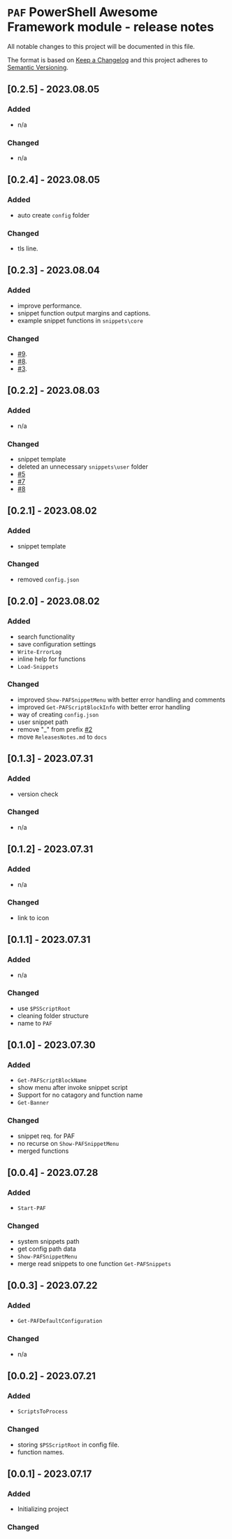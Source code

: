 # `PAF` PowerShell Awesome Framework module - release notes

All notable changes to this project will be documented in this file.

The format is based on [Keep a Changelog](http://keepachangelog.com/) and this project adheres to [Semantic Versioning](http://semver.org/).

## [0.2.5] - 2023.08.05

### Added

- n/a

### Changed

- n/a

## [0.2.4] - 2023.08.05

### Added

- auto create `config` folder

### Changed

- tls line.

## [0.2.3] - 2023.08.04

### Added

- improve performance.
- snippet function output margins and captions.
- example snippet functions in `snippets\core`

### Changed

- [#9](https://github.com/voytas75/PowershellFramework/issues/9).
- [#8](https://github.com/voytas75/PowershellFramework/issues/8).
- [#3](https://github.com/voytas75/PowershellFramework/issues/3).

## [0.2.2] - 2023.08.03

### Added

- n/a

### Changed

- snippet template
- deleted an unnecessary `snippets\user` folder
- [#5](https://github.com/voytas75/PowershellFramework/issues/5)
- [#7](https://github.com/voytas75/PowershellFramework/issues/7)
- [#8](https://github.com/voytas75/PowershellFramework/issues/8)

## [0.2.1] - 2023.08.02

### Added

- snippet template

### Changed

- removed `config.json`

## [0.2.0] - 2023.08.02

### Added

- search functionality
- save configuration settings
- `Write-ErrorLog`
- inline help for functions
- `Load-Snippets`

### Changed

- improved `Show-PAFSnippetMenu` with better error handling and comments
- improved `Get-PAFScriptBlockInfo` with better error handling
- way of creating `config.json`
- user snippet path
- remove "_" from prefix [#2](https://github.com/voytas75/PowershellFramework/issues/2)
- move `ReleasesNotes.md` to `docs`

## [0.1.3] - 2023.07.31

### Added

- version check

### Changed

- n/a

## [0.1.2] - 2023.07.31

### Added

- n/a

### Changed

- link to icon

## [0.1.1] - 2023.07.31

### Added

- n/a

### Changed

- use `$PSScriptRoot`
- cleaning folder structure
- name to `PAF`

## [0.1.0] - 2023.07.30

### Added

- `Get-PAFScriptBlockName`
- show menu after invoke snippet script
- Support for no catagory and function name
- `Get-Banner`

### Changed

- snippet req. for PAF
- no recurse on `Show-PAFSnippetMenu`
- merged functions

## [0.0.4] - 2023.07.28

### Added

- `Start-PAF`

### Changed

- system snippets path
- get config path data
- `Show-PAFSnippetMenu`
- merge read snippets to one function `Get-PAFSnippets`

## [0.0.3] - 2023.07.22

### Added

- `Get-PAFDefaultConfiguration`

### Changed

- n/a

## [0.0.2] - 2023.07.21

### Added

- `ScriptsToProcess`

### Changed

- storing `$PSScriptRoot` in config file.
- function names.

## [0.0.1] - 2023.07.17

### Added

- Initializing project

### Changed
